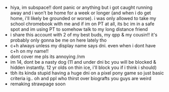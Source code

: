 - hiya, im subspace!! dont panic or anything but i got caught running away and i won't be home for a week or longer (and when i do get home, i'll likely be grounded or worse). i was only allowed to take my school chromebook with me and if im on PT at all, its bc im in a safe spot and im using PT to somehow talk to my long distance friend
- i share this account with 2 of my best buds, my qpp & my cousin!! it's probably only gonna be me on here lately tho
- c+h always unless my display name says dni. even when i dont have c+h on my name!!
- dont cover me pls its annoying /nm
- im 14, dont be a nasty dog (11 and under dni bc you will be blocked & hidden instantly. 12 yr olds on thin ice, i'll block you if i think i should)
- tbh its kinda stupid having a huge dni on a pixel pony game so just basic criteria ig.. oh and ppl who thirst over biografts you guys are weird
- remaking strawpage soon
<!---
PERILPAWZZ/PERILPAWZZ is a ✨ special ✨ repository because its `README.md` (this file) appears on your GitHub profile.
You can click the Preview link to take a look at your changes.
--->
